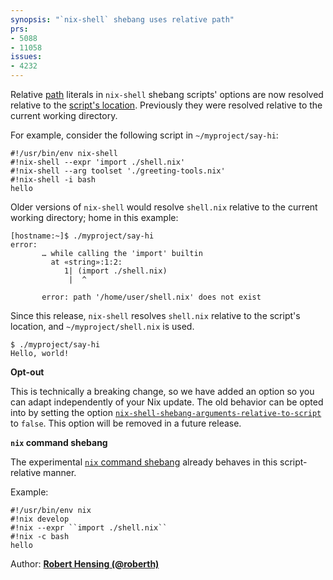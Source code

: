```yaml
---
synopsis: "`nix-shell` shebang uses relative path"
prs:
- 5088
- 11058
issues:
- 4232
---
```


<!-- unfortunately no link target for the specific syntax -->
Relative [path](@docroot@/language/types.md#type-path) literals in `nix-shell` shebang scripts' options are now resolved relative to the [script's location](@docroot@/glossary.md?highlight=base%20directory#gloss-base-directory).
Previously they were resolved relative to the current working directory.

For example, consider the following script in `~/myproject/say-hi`:

```shell
#!/usr/bin/env nix-shell
#!nix-shell --expr 'import ./shell.nix'
#!nix-shell --arg toolset './greeting-tools.nix'
#!nix-shell -i bash
hello
```

Older versions of `nix-shell` would resolve `shell.nix` relative to the current working directory; home in this example:

```console
[hostname:~]$ ./myproject/say-hi
error:
       … while calling the 'import' builtin
         at «string»:1:2:
            1| (import ./shell.nix)
             |  ^

       error: path '/home/user/shell.nix' does not exist
```

Since this release, `nix-shell` resolves `shell.nix` relative to the script's location, and `~/myproject/shell.nix` is used.

```console
$ ./myproject/say-hi
Hello, world!
```

**Opt-out**

This is technically a breaking change, so we have added an option so you can adapt independently of your Nix update.
The old behavior can be opted into by setting the option [`nix-shell-shebang-arguments-relative-to-script`](@docroot@/command-ref/conf-file.md#conf-nix-shell-shebang-arguments-relative-to-script) to `false`.
This option will be removed in a future release.

**`nix` command shebang**

The experimental [`nix` command shebang](@docroot@/command-ref/new-cli/nix.md?highlight=shebang#shebang-interpreter) already behaves in this script-relative manner.

Example:

```shell
#!/usr/bin/env nix
#!nix develop
#!nix --expr ``import ./shell.nix``
#!nix -c bash
hello
```

Author: [**Robert Hensing (@roberth)**](https://github.com/roberth)

